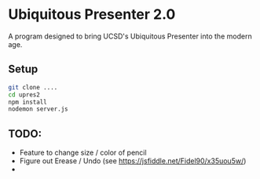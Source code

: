 # Ubiquitous Presenter 2.0
A program designed to bring UCSD's Ubiquitous Presenter into the modern age.


## Setup
```bash
git clone ....
cd upres2
npm install
nodemon server.js
```

## TODO:
* Feature to change size / color of pencil
* Figure out Erease / Undo (see https://jsfiddle.net/Fidel90/x35uou5w/)
* 